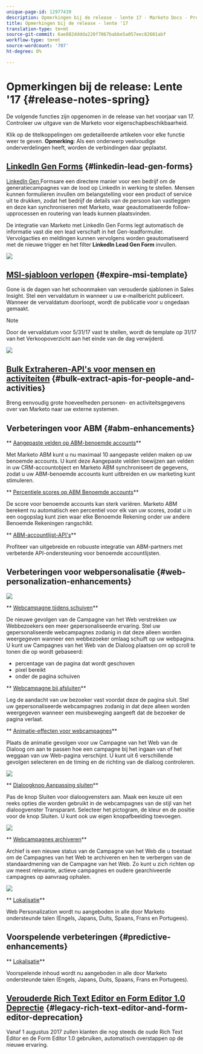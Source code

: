 ```yaml
---
unique-page-id: 12977439
description: Opmerkingen bij de release - lente 17 - Marketo Docs - Productdocumentatie
title: Opmerkingen bij de release - lente '17
translation-type: tm+mt
source-git-commit: 6ae882dddda220f7067babbe5a057eec82601abf
workflow-type: tm+mt
source-wordcount: '707'
ht-degree: 0%

---
```



# Opmerkingen bij de release: Lente &#39;17 {#release-notes-spring}

De volgende functies zijn opgenomen in de release van het voorjaar van 17. Controleer uw uitgave van de Marketo voor eigenschapbeschikbaarheid.

Klik op de titelkoppelingen om gedetailleerde artikelen voor elke functie weer te geven. **Opmerking**: Als een onderwerp veelvoudige onderverdelingen heeft, worden de verbindingen daar geplaatst.

## [LinkedIn Gen Forms](https://docs.marketo.com/x/ngLG) {#linkedin-lead-gen-forms}

[LinkedIn Gen ](https://business.linkedin.com/marketing-solutions/native-advertising/lead-gen-ads) Formsare een directere manier voor een bedrijf om de generatiecampagnes van de lood op LinkedIn in werking te stellen. Mensen kunnen formulieren invullen om belangstelling voor een product of service uit te drukken, zodat het bedrijf de details van de persoon kan vastleggen en deze kan synchroniseren met Marketo, waar geautomatiseerde follow-upprocessen en routering van leads kunnen plaatsvinden.

De integratie van Marketo met LinkedIn Gen Forms legt automatisch de informatie vast die een lead verschaft in het Gen-leadformulier. Vervolgacties en meldingen kunnen vervolgens worden geautomatiseerd met de nieuwe trigger en het filter **LinkedIn Lead Gen Form** invullen.

![](assets/release-notes-image.png)

## [MSI-sjabloon verlopen](https://docs.marketo.com/x/VgIt) {#expire-msi-template}

Gone is de dagen van het schoonmaken van verouderde sjablonen in Sales Insight. Stel een vervaldatum in wanneer u uw e-mailbericht publiceert. Wanneer de vervaldatum doorloopt, wordt de publicatie voor u ongedaan gemaakt.

>[!NOTE]
>
>Door de vervaldatum voor 5/31/17 vast te stellen, wordt de template op 31/17 van het Verkoopoverzicht aan het einde van de dag verwijderd.

![](assets/four-281-29.png)

## [Bulk Extraheren-API&#39;s voor mensen en activiteiten](https://developers.marketo.com/rest-api/bulk-extract/) {#bulk-extract-apis-for-people-and-activities}

Breng eenvoudig grote hoeveelheden personen- en activiteitsgegevens over van Marketo naar uw externe systemen.

## Verbeteringen voor ABM {#abm-enhancements}

** [Aangepaste velden op ABM-benoemde accounts](https://docs.marketo.com/x/1wnG)**

Met Marketo ABM kunt u nu maximaal 10 aangepaste velden maken op uw benoemde accounts. U kunt deze Aangepaste velden toewijzen aan velden in uw CRM-accountobject en Marketo ABM synchroniseert de gegevens, zodat u uw ABM-benoemde accounts kunt uitbreiden en uw marketing kunt stimuleren.

** [Percentiele scores op ABM Benoemde accounts](https://docs.marketo.com/display/docs/assets/abmpercentiles.png)**

De score voor benoemde accounts kan sterk variëren. Marketo ABM berekent nu automatisch een percentiel voor elk van uw scores, zodat u in een oogopslag kunt zien waar elke Benoemde Rekening onder uw andere Benoemde Rekeningen rangschikt.

** [ABM-accountlijst-API&#39;s](https://developers.marketo.com/rest-api/lead-database/named-account-lists/)**

Profiteer van uitgebreide en robuuste integratie van ABM-partners met verbeterde API-ondersteuning voor benoemde accountlijsten.

## Verbeteringen voor webpersonalisatie {#web-personalization-enhancements}

![](assets/dialogoptions.png)

** [Webcampagne tijdens schuiven](https://docs.marketo.com/x/2grG)**

De nieuwe gevolgen van de Campagne van het Web verstrekken uw Webbezoekers een meer gepersonaliseerde ervaring. Stel uw gepersonaliseerde webcampagnes zodanig in dat deze alleen worden weergegeven wanneer een webbezoeker omlaag schuift op uw webpagina. U kunt uw Campagnes van het Web van de Dialoog plaatsen om op scroll te tonen die op wordt gebaseerd:

* percentage van de pagina dat wordt geschoven
* pixel bereikt
* onder de pagina schuiven

** [Webcampagne bij afsluiten](https://docs.marketo.com/x/2grG)**

Leg de aandacht van uw bezoeker vast voordat deze de pagina sluit. Stel uw gepersonaliseerde webcampagnes zodanig in dat deze alleen worden weergegeven wanneer een muisbeweging aangeeft dat de bezoeker de pagina verlaat.

** [Animatie-effecten voor webcampagnes](https://docs.marketo.com/x/JgNI)**

Plaats de animatie gevolgen voor uw Campagne van het Web van de Dialoog om aan te passen hoe een campagne bij het ingaan van of het weggaan van uw Web-pagina verschijnt. U kunt uit 6 verschillende gevolgen selecteren en de timing en de richting van de dialoog controleren.

![](assets/animationoptins.png)

** [Dialoogknop Aanpassing sluiten](https://docs.marketo.com/x/JgNI)**

Pas de knop Sluiten voor dialoogvensters aan. Maak een keuze uit een reeks opties die worden gebruikt in de webcampagnes van de stijl van het dialoogvenster Transparant. Selecteer het pictogram, de kleur en de positie voor de knop Sluiten. U kunt ook uw eigen knopafbeelding toevoegen.

![](assets/dialog-button-fill-5b1-5d.png)

** [Webcampagnes archiveren](https://docs.marketo.com/x/_grG)**

Archief is een nieuwe status van de Campagne van het Web die u toestaat om de Campagnes van het Web te archiveren en hen te verbergen van de standaardmening van de Campagne van het Web. Zo kunt u zich richten op uw meest relevante, actieve campagnes en oudere gearchiveerde campagnes op aanvraag ophalen.

![](assets/archive-campaign-5b2-5d.png)

** [Lokalisatie](https://docs.marketo.com/x/YAIk)**

Web Personalization wordt nu aangeboden in alle door Marketo ondersteunde talen (Engels, Japans, Duits, Spaans, Frans en Portugees).

## Voorspelende verbeteringen {#predictive-enhancements}

** [Lokalisatie](https://docs.marketo.com/x/YAIk)**

Voorspelende inhoud wordt nu aangeboden in alle door Marketo ondersteunde talen (Engels, Japans, Duits, Spaans, Frans en Portugees).

## [Verouderde Rich Text Editor en Form Editor 1.0 Deprectie](https://nation.marketo.com/docs/DOC-4315) {#legacy-rich-text-editor-and-form-editor-deprecation}

Vanaf 1 augustus 2017 zullen klanten die nog steeds de oude Rich Text Editor en de Form Editor 1.0 gebruiken, automatisch overstappen op de nieuwe ervaring.
